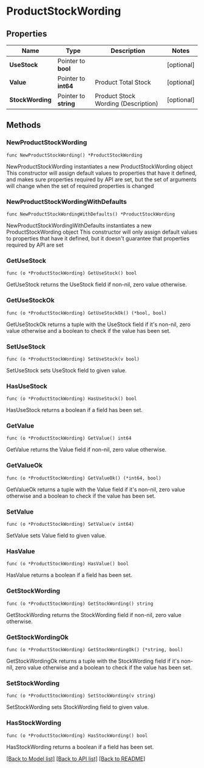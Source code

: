 # ProductStockWording

## Properties

Name | Type | Description | Notes
------------ | ------------- | ------------- | -------------
**UseStock** | Pointer to **bool** |  | [optional] 
**Value** | Pointer to **int64** | Product Total Stock | [optional] 
**StockWording** | Pointer to **string** | Product Stock Wording (Description) | [optional] 

## Methods

### NewProductStockWording

`func NewProductStockWording() *ProductStockWording`

NewProductStockWording instantiates a new ProductStockWording object
This constructor will assign default values to properties that have it defined,
and makes sure properties required by API are set, but the set of arguments
will change when the set of required properties is changed

### NewProductStockWordingWithDefaults

`func NewProductStockWordingWithDefaults() *ProductStockWording`

NewProductStockWordingWithDefaults instantiates a new ProductStockWording object
This constructor will only assign default values to properties that have it defined,
but it doesn't guarantee that properties required by API are set

### GetUseStock

`func (o *ProductStockWording) GetUseStock() bool`

GetUseStock returns the UseStock field if non-nil, zero value otherwise.

### GetUseStockOk

`func (o *ProductStockWording) GetUseStockOk() (*bool, bool)`

GetUseStockOk returns a tuple with the UseStock field if it's non-nil, zero value otherwise
and a boolean to check if the value has been set.

### SetUseStock

`func (o *ProductStockWording) SetUseStock(v bool)`

SetUseStock sets UseStock field to given value.

### HasUseStock

`func (o *ProductStockWording) HasUseStock() bool`

HasUseStock returns a boolean if a field has been set.

### GetValue

`func (o *ProductStockWording) GetValue() int64`

GetValue returns the Value field if non-nil, zero value otherwise.

### GetValueOk

`func (o *ProductStockWording) GetValueOk() (*int64, bool)`

GetValueOk returns a tuple with the Value field if it's non-nil, zero value otherwise
and a boolean to check if the value has been set.

### SetValue

`func (o *ProductStockWording) SetValue(v int64)`

SetValue sets Value field to given value.

### HasValue

`func (o *ProductStockWording) HasValue() bool`

HasValue returns a boolean if a field has been set.

### GetStockWording

`func (o *ProductStockWording) GetStockWording() string`

GetStockWording returns the StockWording field if non-nil, zero value otherwise.

### GetStockWordingOk

`func (o *ProductStockWording) GetStockWordingOk() (*string, bool)`

GetStockWordingOk returns a tuple with the StockWording field if it's non-nil, zero value otherwise
and a boolean to check if the value has been set.

### SetStockWording

`func (o *ProductStockWording) SetStockWording(v string)`

SetStockWording sets StockWording field to given value.

### HasStockWording

`func (o *ProductStockWording) HasStockWording() bool`

HasStockWording returns a boolean if a field has been set.


[[Back to Model list]](../README.md#documentation-for-models) [[Back to API list]](../README.md#documentation-for-api-endpoints) [[Back to README]](../README.md)


